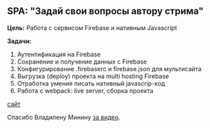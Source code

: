 ## SPA: "Задай свои вопросы автору стрима"

**Цель:** Работа с сервисом Firebase и нативным Javascript 

**Задачи:**

1. Аутентификация на Firebase
2. Сохранение и получение данных с Firebase
3. Конфигурирование .firebaserc и firebase.json для мультисайта
4. Выгрузка (deploy) проекта на multi hosting Firebase
5. Отработка умения писать нативный javascrip-код
6. Работа с webpack: live server, сборка проекта

[сайт](https://asp-questions.firebaseapp.com/)

Спасибо Владилену Минину [за видео](https://www.youtube.com/watch?v=KS2ngnRAKlg).
